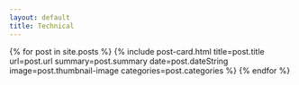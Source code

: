 ```yaml
---
layout: default
title: Technical
---
```

<div class="col-12 col-lg-9 mx-auto px-0 py-3">
    {% for post in site.posts %}
        {% include post-card.html title=post.title url=post.url summary=post.summary
          date=post.dateString image=post.thumbnail-image categories=post.categories  %}
    {% endfor %}
</div>